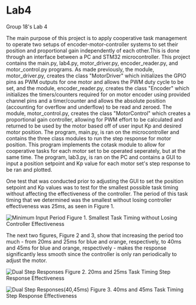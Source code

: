 # Lab4
 Group 18's Lab 4
 
The main purpose of this project is to apply cooperative task management to operate two setups of encoder-motor-controller systems to set their position and proportional gain independently of each other.This is done through an interface between a PC and STM32 microcontroller. 
This project contains the main.py, lab4.py, motor_driver.py, encoder_reader.py, and motor_control.py programs. As made previously, the module, motor_driver.py, creates the class "MotorDriver" which initializes the GPIO pins as PWM outputs for one motor and allows the PWM duty cycle to be set, and the module, encoder_reader.py, creates the class "Encoder" which initializes the timers/counters required for on motor encoder using provided channel pins and a timer/counter and allows the absolute position (accounting for overflow and underflow) to be read and zeroed. The module, motor_control.py, creates the class "MotorControl" which creates a proportional gain controller, allowing for PWM effort to be calculated and returned to be used by the motor based off of user input Kp and desired motor position. 
The program, main.py, is ran on the microcontroller and contains the three class modules to run the step response for motor position. This program implements the cotask module to allow for cooperative tasks for each motor set to be operated seperately, but at the same time. The program, lab3.py, is ran on the PC and contains a GUI to input a position setpoint and Kp value for each motor set's step response to be ran and plotted.

One test that was conducted prior to adjusting the GUI to set the position setpoint and Kp values was to test for the smallest possible task timing without affecting the effectiveness of the controller. The period of this task timing that we determined was the smallest without losing controller effectiveness was 25ms, as seen in Figure 1.

![Minimum Input Period](https://github.com/Cadre1/Lab4/assets/55156855/a421cfda-80c9-42af-abf0-d619554a3031)
Figure 1. Smallest Task Timing without Losing Controller Effectiveness

The next two figures, Figure 2 and 3, show that increasing the period too much - from 20ms and 25ms for blue and orange, respectively, to 40ms and 45ms for blue and orange, respectively - makes the response significantly less smooth since the controller is only ran periodically to adjust the motor.

![Dual Step Responses](https://github.com/Cadre1/Lab4/assets/55156855/6307fb36-73d6-4841-b59e-4533332be3e4)
Figure 2. 20ms and 25ms Task Timing Step Response Effectiveness

![Dual Step Responses(40,45ms)](https://github.com/Cadre1/Lab4/assets/55156855/eab9818c-d935-4d83-ba66-46c7cb78a581)
Figure 3. 40ms and 45ms Task Timing Step Response Effectiveness
